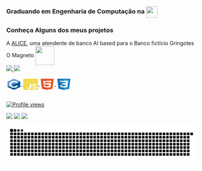 <h3>Graduando em Engenharia de Computação na <a href="https://unifei.edu.br/" target="_blank">
  <img align="center" height="30" width="30" src="https://unifei.edu.br/wp-content/themes/twentytwelve-child/img/cabecalho/logo-unifei-oficial.png"/>
  </a>
 </h3>
  <h3>
    Conheça Alguns dos meus projetos
 </h3>
 A <a href="https://github.com/dan-lara/Gringotes" target="_blank">ALICE</a>, uma atendente de banco AI based para o Banco fictício Gringotes
  <br>
 O Magneto
  <a href="https://dan-lara.github.io/Site-magneto/" target="_blank">
  <img align="center" height="50" width="50" src="https://dan-lara.github.io/Site-magneto/img/logo-red.png"/>
  </a>
 </div>
 
 <div>
  <a href="https://github.com/dan-lara">
  <img height="180em" src="https://github-readme-stats.vercel.app/api?username=dan-lara&show_icons=true&theme=github_dark&include_all_commits=true&count_private=true"/>
  <img height="180em" src="https://github-readme-stats.vercel.app/api/top-langs/?username=dan-lara&layout=compact&langs_count=6&theme=github_dark&include_all_commits=true&count_private=true&hide=swig,makefile"/>
</div>
  
<div style="display: inline_block"><br>
   <img align="center" alt="C" height="30" width="40" src="https://raw.githubusercontent.com/devicons/devicon/master/icons/c/c-original.svg">
  <img align="center" alt="Js" height="30" width="40" src="https://raw.githubusercontent.com/devicons/devicon/master/icons/javascript/javascript-plain.svg">
  <img align="center" alt="HTML" height="30" width="40" src="https://raw.githubusercontent.com/devicons/devicon/master/icons/html5/html5-original.svg">
  <img align="center" alt="CSS" height="30" width="40" src="https://raw.githubusercontent.com/devicons/devicon/master/icons/css3/css3-original.svg">
</div>
  
##
 
![Profile views](https://gpvc.arturio.dev/dan-lara)  
 
<div> 
  <a href="https://instagram.com/danielferreiralara" target="_blank"><img src="https://img.shields.io/badge/-Instagram-%23E4405F?style=for-the-badge&logo=instagram&logoColor=white" target="_blank"></a>
  <a href="https://www.linkedin.com/in/daniel-ferreira-lara-80b15821a/" target="_blank"><img src="https://img.shields.io/badge/-LinkedIn-%230077B5?style=for-the-badge&logo=linkedin&logoColor=white" target="_blank"></a>
  <a href="https://wa.me/+55037998668240" target="_blank"><img src="https://img.shields.io/badge/-Whatsapp-%6684405F?style=for-the-badge&logo=whatsapp&logoColor=white" target="_blank"></a>
</div>
 
 ![Snake animation](https://github.com/Daniel-Ferreira-Lara/Daniel-Ferreira-Lara/blob/output/github-contribution-grid-snake.svg)
